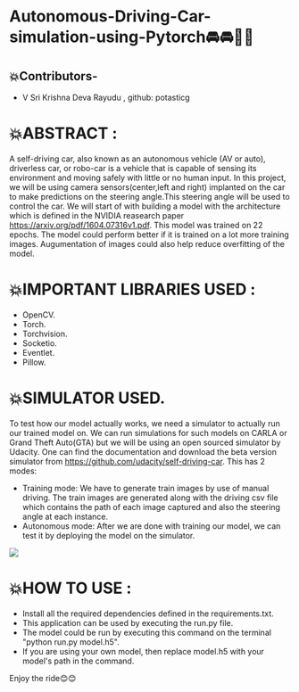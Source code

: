 # Autonomous-Driving-Car-simulation-using-Pytorch🚘🚘🚗🚗

## 💥Contributors-
   * V Sri Krishna Deva Rayudu , github: potasticg
# 💥ABSTRACT :

   A self-driving car, also known as an autonomous vehicle (AV or auto), driverless car, or robo-car is a vehicle that is capable of sensing its environment and moving safely with little or no human input. In this project, we will be using camera sensors(center,left and right) implanted on the car to make predictions on the steering angle.This steering angle will be used to control the car. We will start of with building a model with the architecture which is defined in the NVIDIA reasearch paper https://arxiv.org/pdf/1604.07316v1.pdf. This model was trained on 22 epochs. The model could perform better if it is trained on a lot more training images. Augumentation of images could also help reduce overfitting of the model.

 
 # 💥IMPORTANT LIBRARIES USED :
   * OpenCV.
   * Torch.
   * Torchvision.
   * Socketio.
   * Eventlet.
   * Pillow.


# 💥SIMULATOR USED.
   To test how our model actually works, we need a simulator to actually run our trained model on. We can run simulations for such models on CARLA or Grand Theft Auto(GTA) but we will be using an open sourced simulator by Udacity. One can find the documentation and download the beta version simulator from https://github.com/udacity/self-driving-car.
   This has 2 modes:
   * Training mode: We have to generate train images by use of manual driving. The train images are generated along with the driving csv file which contains the path of each image captured and also the steering angle at each instance.
   * Autonomous mode: After we are done with training our model, we can test it by deploying the model on the simulator.


![](Self_Driving_Car_Simulation.gif)

# 💥HOW TO USE :
   * Install all the required dependencies defined in the requirements.txt.
   * This application can be used by executing the run.py file.
   * The model could be run by executing this command on the terminal  "python run.py model.h5".
   * If you are using your own model, then replace model.h5 with your model's path in the command.

Enjoy the ride😊😊

